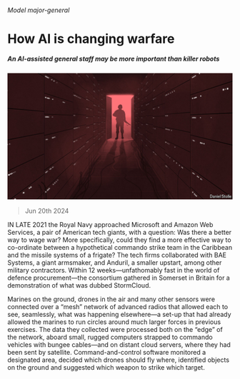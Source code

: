 ###### Model major-general

# How AI is changing warfare 

##### An AI-assisted general staff may be more important than killer robots 

![image](images/20240622_FBD002.jpg) 

> Jun 20th 2024 

IN LATE 2021 the Royal Navy approached Microsoft and Amazon Web Services, a pair of American tech giants, with a question: Was there a better way to wage war? More specifically, could they find a more effective way to co-ordinate between a hypothetical commando strike team in the Caribbean and the missile systems of a frigate? The tech firms collaborated with BAE Systems, a giant armsmaker, and Anduril, a smaller upstart, among other military contractors. Within 12 weeks—unfathomably fast in the world of defence procurement—the consortium gathered in Somerset in Britain for a demonstration of what was dubbed StormCloud. 

Marines on the ground, drones in the air and many other sensors were connected over a “mesh” network of advanced radios that allowed each to see, seamlessly, what was happening elsewhere—a set-up that had already allowed the marines to run circles around much larger forces in previous exercises. The data they collected were processed both on the “edge” of the network, aboard small, rugged computers strapped to commando vehicles with bungee cables—and on distant cloud servers, where they had been sent by satellite. Command-and-control software monitored a designated area, decided which drones should fly where, identified objects on the ground and suggested which weapon to strike which target. 

